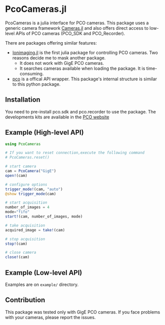 # PcoCameras.jl

PcoCameras is a julia interface for PCO cameras.
This package uses a generic camera framework [Cameras.jl](https://github.com/IHPSystems/Cameras.jl) and also offers direct access to low-level APIs of PCO cameras (PCO_SDK and PCO_Recorder).

There are packages offering similar features:
- [Ionimaging.jl](https://gitlab.com/mnkmr/Ionimaging.jl) is the first julia package for controlling PCO cameras. Two reasons decide me to mask another package.
    - It does not work with GigE PCO cameras.
    - It searches cameras available when loading the package. It is time-consuming.
- [pco](https://pypi.org/project/pco/) is a offical API wrapper. This package's internal structure is similar to this python package.

## Installation

You need to pre-install pco.sdk and pco.recorder to use the package. The developments kits are available in the [PCO website](https://www.pco-imaging.com/)

## Example (High-level API)

```julia
using PcoCameras

# If you want to reset connection,execute the following command
# PcoCameras.reset()

# start camera
cam = PcoCamera("GigE")
open!(cam)

# configure options
trigger_mode!(cam, "auto")
@show trigger_mode(cam)

# start acquisition
number_of_images = 4
mode="fifo"
start!(cam, number_of_images, mode)

# take acquisition
acquired_image = take!(cam)

# stop acquisition
stop!(cam)

# close camera
close!(cam)
```

## Example (Low-level API)

Examples are on `example/` directory.


## Contribution

This package was tested only with GigE PCO cameras. If you face problems with your cameras, please report the issues.